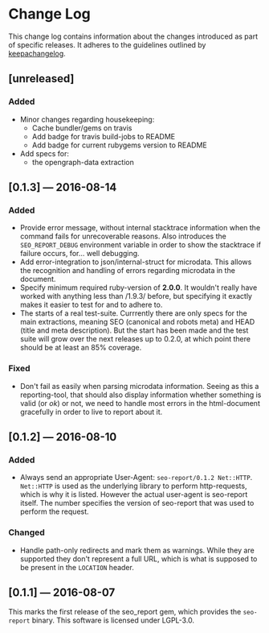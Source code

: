 # Change Log

This change log contains information about the changes introduced as part of
specific releases. It adheres to the guidelines outlined by
[keepachangelog](http://keepachangelog.com/en/0.3.0/).

## [unreleased]
### Added
- Minor changes regarding housekeeping:
  - Cache bundler/gems on travis
  - Add badge for travis build-jobs to README
  - Add badge for current rubygems version to README
- Add specs for:
  - the opengraph-data extraction

## [0.1.3] — 2016-08-14
### Added
- Provide error message, without internal stacktrace information when the
  command fails for unrecoverable reasons. Also introduces the
  `SEO_REPORT_DEBUG` environment variable in order to show the stacktrace if
  failure occurs, for... well debugging.
- Add error-integration to json/internal-struct for microdata. This allows the
  recognition and handling of errors regarding microdata in the document.
- Specify minimum required ruby-version of **2.0.0**. It wouldn't really have
  worked with anything less than /1.9.3/ before, but specifying it exactly makes
  it easier to test for and to adhere to.
- The starts of a real test-suite. Currrently there are only specs for the main
  extractions, meaning SEO (canonical and robots meta) and HEAD (title and meta
  description). But the start has been made and the test suite will grow over
  the next releases up to 0.2.0, at which point there should be at least an 85%
  coverage.
### Fixed
- Don't fail as easily when parsing microdata information. Seeing as this a
  reporting-tool, that should also display information whether something is
  valid (or *ok*) or not, we need to handle most errors in the html-document
  gracefully in order to live to report about it.

## [0.1.2] — 2016-08-10
### Added
- Always send an appropriate User-Agent: `seo-report/0.1.2 Net::HTTP`.
  `Net::HTTP` is used as the underlying library to perform http-requests, which
  is why it is listed. However the actual user-agent is seo-report itself. The
  number specifies the version of seo-report that was used to perform the
  request.
  
### Changed
- Handle path-only redirects and mark them as warnings.
  While they are supported they don't represent a full URL, which
  is what is supposed to be present in the `LOCATION` header.

## [0.1.1] — 2016-08-07
This marks the first release of the seo_report gem, which provides the
`seo-report` binary. This software is licensed under LGPL-3.0.
